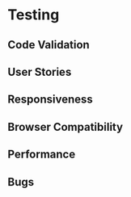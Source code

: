 # Testing

## Code Validation

## User Stories

## Responsiveness

## Browser Compatibility

## Performance

## Bugs